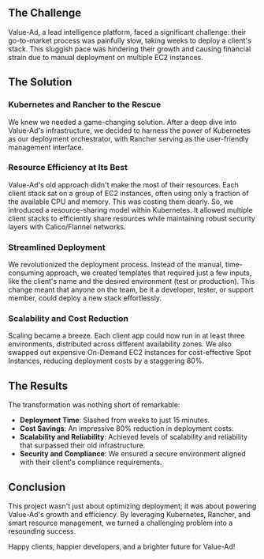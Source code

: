 ## The Challenge

Value-Ad, a lead intelligence platform, faced a significant challenge: their go-to-market process was painfully slow, taking weeks to deploy a client's stack. This sluggish pace was hindering their growth and causing financial strain due to manual deployment on multiple EC2 instances.

## The Solution

### Kubernetes and Rancher to the Rescue

We knew we needed a game-changing solution. After a deep dive into Value-Ad's infrastructure, we decided to harness the power of Kubernetes as our deployment orchestrator, with Rancher serving as the user-friendly management interface.

### Resource Efficiency at Its Best

Value-Ad's old approach didn't make the most of their resources. Each client stack sat on a group of EC2 instances, often using only a fraction of the available CPU and memory. This was costing them dearly. So, we introduced a resource-sharing model within Kubernetes. It allowed multiple client stacks to efficiently share resources while maintaining robust security layers with Calico/Flannel networks.

### Streamlined Deployment

We revolutionized the deployment process. Instead of the manual, time-consuming approach, we created templates that required just a few inputs, like the client's name and the desired environment (test or production). This change meant that anyone on the team, be it a developer, tester, or support member, could deploy a new stack effortlessly.

### Scalability and Cost Reduction

Scaling became a breeze. Each client app could now run in at least three environments, distributed across different availability zones. We also swapped out expensive On-Demand EC2 instances for cost-effective Spot Instances, reducing deployment costs by a staggering 80%.

## The Results

The transformation was nothing short of remarkable:

- **Deployment Time**: Slashed from weeks to just 15 minutes.
- **Cost Savings**: An impressive 80% reduction in deployment costs.
- **Scalability and Reliability**: Achieved levels of scalability and reliability that surpassed their old infrastructure.
- **Security and Compliance**: We ensured a secure environment aligned with their client's compliance requirements.

## Conclusion

This project wasn't just about optimizing deployment; it was about powering Value-Ad's growth and efficiency. By leveraging Kubernetes, Rancher, and smart resource management, we turned a challenging problem into a resounding success.

Happy clients, happier developers, and a brighter future for Value-Ad!
